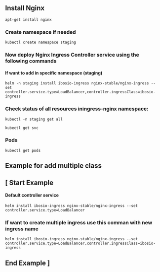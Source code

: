 ## Install Nginx 
	apt-get install nginx 
	
### Create namespace if needed
	kubectl create namespace staging		
		
### Now deploy Nginx Ingress Controller service using the following commands

#### If want to add in specific namespace (staging)
	helm -n staging install ibosio-ingress nginx-stable/nginx-ingress --set controller.service.type=LoadBalancer,controller.ingressClass=ibosio-ingress

### Check status of all resources iningress-nginx namespace:
	kubectl -n staging get all 	
	
	kubectl get svc
		
### Pods
	kubectl get pods

## Example for add multiple class
## [ Start Example
#### Default controller service 
	helm install ibosio-ingress nginx-stable/nginx-ingress --set controller.service.type=LoadBalancer
	
### If want to create multiple ingress use this comman with new ingress name
	helm install ibosio-ingress nginx-stable/nginx-ingress --set controller.service.type=LoadBalancer,controller.ingressClass=ibosio-ingress
	
## End Example ]

